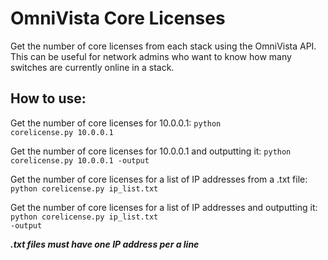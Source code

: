# OmniVista Core Licenses


Get the number of core licenses from each stack using the OmniVista API. This can be useful for network admins who want to know how many switches are currently online in a stack.

## How to use:

Get the number of core licenses for 10.0.0.1:
<code>python corelicense.py 10.0.0.1</code>


Get the number of core licenses for 10.0.0.1 and outputting it:
<code>python corelicense.py 10.0.0.1 -output</code>


Get the number of core licenses for a list of IP addresses from a .txt file:
<code>python corelicense.py ip_list.txt</code>


Get the number of core licenses for a list of IP addresses and outputting it:
<code>python corelicense.py ip_list.txt -output</code>

*<b>.txt files must have one IP address per a line</b>*

